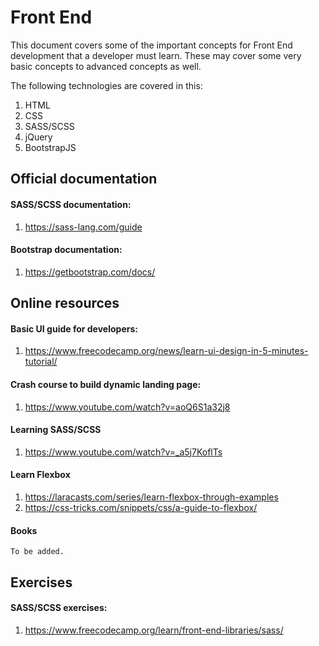 # Front End

This document covers some of the important concepts for Front End development that a developer must learn. These may cover some very basic concepts to advanced concepts as well.

The following technologies are covered in this:
1. HTML
2. CSS
3. SASS/SCSS
4. jQuery
5. BootstrapJS

 
## Official documentation
#### SASS/SCSS documentation:
1. https://sass-lang.com/guide

#### Bootstrap documentation:
1. https://getbootstrap.com/docs/


## Online resources
#### Basic UI guide for developers:
1. https://www.freecodecamp.org/news/learn-ui-design-in-5-minutes-tutorial/

#### Crash course to build dynamic landing page:
1. https://www.youtube.com/watch?v=aoQ6S1a32j8

#### Learning SASS/SCSS
1. https://www.youtube.com/watch?v=_a5j7KoflTs

#### Learn Flexbox
1. https://laracasts.com/series/learn-flexbox-through-examples
2. https://css-tricks.com/snippets/css/a-guide-to-flexbox/


#### Books
`To be added.`

## Exercises
#### SASS/SCSS exercises:
1. https://www.freecodecamp.org/learn/front-end-libraries/sass/
